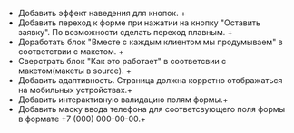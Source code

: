 - Добавить эффект наведения для кнопок. +
- Добавить переход к форме при нажатии на кнопку "Оставить заявку". По возможности сделать переход плавным. +
- Доработать блок "Вместе с каждым клиентом мы продумываем" в соответствии с макетом. +
- Сверстрать блок "Как это работает" в соответсвии с макетом(макеты в source). +
- Добавить адаптивность. Страница должна корретно отображаться на мобильных устройствах.+
- Добавить интерактивную валидацию полям формы.+
- Добавить маску ввода телефона для соответсвующего поля формы в формате +7 (000) 000-00-00.+

